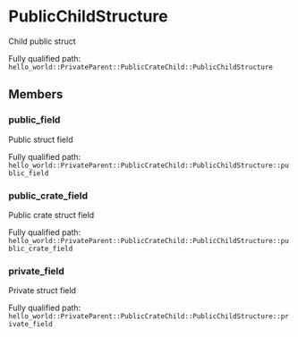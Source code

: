 # PublicChildStructure

Child public struct


Fully qualified path: `hello_world::PrivateParent::PublicCrateChild::PublicChildStructure`

## Members

### public_field

Public struct field

Fully qualified path: `hello_world::PrivateParent::PublicCrateChild::PublicChildStructure::public_field`


### public_crate_field

Public crate struct field

Fully qualified path: `hello_world::PrivateParent::PublicCrateChild::PublicChildStructure::public_crate_field`


### private_field

Private struct field

Fully qualified path: `hello_world::PrivateParent::PublicCrateChild::PublicChildStructure::private_field`


